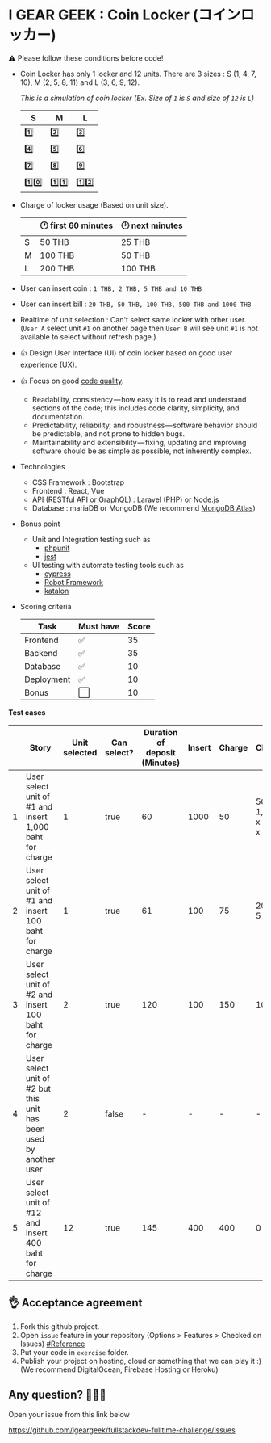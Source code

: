 I GEAR GEEK : Coin Locker (コインロッカー)
===

:warning: Please follow these conditions before code!
- Coin Locker has only 1 locker and 12 units. 
There are 3 sizes : S (1, 4, 7, 10), M (2, 5, 8, 11) and L (3, 6, 9, 12).

    *This is a simulation of coin locker (Ex. Size of `1` is `S` and size of `12` is `L`)*

    |S|M|L|
    |-|-|-|
    |:one:|:two:|:three:|
    |:four:|:five:|:six:|
    |:seven:|:eight:|:nine:|
    |:one::zero:|:one::one:|:one::two:|
    
- Charge of locker usage (Based on unit size).
    
    | |:clock1: first 60 minutes| :clock2: next minutes|
    |-|-|-|
    |S|50 THB|25 THB|
    |M|100 THB|50 THB|
    |L|200 THB|100 THB|

- User can insert coin : `1 THB, 2 THB, 5 THB and 10 THB`
- User can insert bill : `20 THB, 50 THB, 100 THB, 500 THB and 1000 THB`
- Realtime of unit selection : Can't select same locker with other user. (`User A` select unit `#1` on another page then `User B` will see unit `#1` is not available to select without refresh page.)
- :+1: Design User Interface (UI) of coin locker based on good user experience (UX). 
- :+1: Focus on good [code quality](https://medium.com/@mkt_43322/why-is-code-quality-such-a-big-deal-for-developers-91bdace85d44).
  - Readability, consistency — how easy it is to read and understand sections of the code; this includes code clarity, simplicity, and documentation.
  - Predictability, reliability, and robustness — software behavior should be predictable, and not prone to hidden bugs.
  - Maintainability and extensibility — fixing, updating and improving software should be as simple as possible, not inherently complex.
- Technologies
    - CSS Framework : Bootstrap
  - Frontend : React, Vue
  - API (RESTful API or [GraphQL](https://graphql.org/)) : Laravel (PHP) or Node.js
  - Database : mariaDB or MongoDB (We recommend [MongoDB Atlas](https://www.mongodb.com/cloud/atlas))
- Bonus point
    - Unit and Integration testing such as
        - [phpunit](https://phpunit.de/)
        - [jest](https://jestjs.io/)
    - UI testing with automate testing tools such as
       - [cypress](https://www.cypress.io/)
       - [Robot Framework](https://robotframework.org/)
       - [katalon](https://www.katalon.com/)
    
- Scoring criteria

    |Task|Must have|Score|
    |-|-|-|
    |Frontend|:white_check_mark:|35|
    |Backend|:white_check_mark:|35|
    |Database|:white_check_mark:|10|
    |Deployment|:white_check_mark:|10|
    |Bonus|:white_large_square:|10|


**Test cases**  

|   | Story | Unit selected | Can select? | Duration of deposit (Minutes) | Insert | Charge | Change | Got item back? |
|---|-------|------------------|------------|------------|-----------|----------|------------|------------|
| 1 |User select unit of #1 and insert 1,000 baht for charge |1|true|60|1000|50|500 x 1, 100 x 4, 50 x 1|true
| 2 |User select unit of #1 and insert 100 baht for charge |1|true|61|100|75|20 x 1, 5 x 1|true
| 3 |User select unit of #2 and insert 100 baht for charge |2|true|120|100|150|100 x 1|false
| 4 |User select unit of #2 but this unit has been used by another user |2|false|-|-|-|-|-
| 5 |User select unit of #12 and insert 400 baht for charge|12|true|145|400|400|0|true

:ok_hand: Acceptance agreement
---

1. Fork this github project.
2. Open `issue` feature in your repository (Options > Features > Checked on Issues) [#Reference](https://softwareengineering.stackexchange.com/questions/179468/forking-a-repo-on-github-but-allowing-new-issues-on-the-fork)
3. Put your code in `exercise` folder.
4. Publish your project on hosting, cloud or something that we can play it :) (We recommend  DigitalOcean, Firebase Hosting or Heroku)

Any question? :see_no_evil::hear_no_evil::speak_no_evil:
---
Open your issue from this link below

https://github.com/igeargeek/fullstackdev-fulltime-challenge/issues

